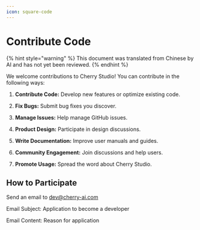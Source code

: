 ```yaml
---
icon: square-code
---
```

# Contribute Code


{% hint style="warning" %}
This document was translated from Chinese by AI and has not yet been reviewed.
{% endhint %}




We welcome contributions to Cherry Studio! You can contribute in the following ways:

1.  **Contribute Code:** Develop new features or optimize existing code.

2.  **Fix Bugs:** Submit bug fixes you discover.

3.  **Manage Issues:** Help manage GitHub issues.

4.  **Product Design:** Participate in design discussions.

5.  **Write Documentation:** Improve user manuals and guides.

6.  **Community Engagement:** Join discussions and help users.

7.  **Promote Usage:** Spread the word about Cherry Studio.

## How to Participate

Send an email to [dev@cherry-ai.com](mailto:dev@cherry-ai.com?subject=申请成为开发者\&body=申请理由)

Email Subject: Application to become a developer

Email Content: Reason for application